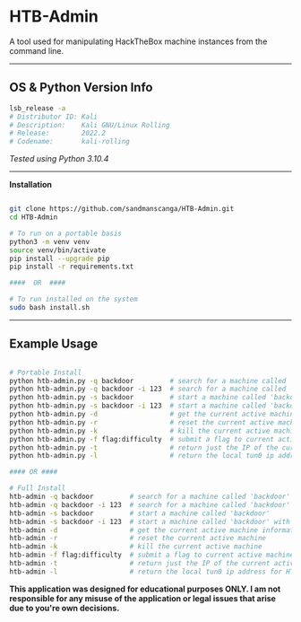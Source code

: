 
# HTB-Admin

A tool used for manipulating HackTheBox machine instances from the command line.

---

## OS & Python Version Info

```bash
lsb_release -a
# Distributor ID: Kali
# Description:    Kali GNU/Linux Rolling
# Release:        2022.2
# Codename:       kali-rolling
```

*Tested using Python 3.10.4*

---

**Installation**

```bash

git clone https://github.com/sandmanscanga/HTB-Admin.git
cd HTB-Admin

# To run on a portable basis
python3 -m venv venv
source venv/bin/activate
pip install --upgrade pip
pip install -r requirements.txt

####  OR  ####

# To run installed on the system
sudo bash install.sh

```

---

## Example Usage

```bash

# Portable Install
python htb-admin.py -q backdoor         # search for a machine called 'backdoor'
python htb-admin.py -q backdoor -i 123  # search for a machine called 'backdoor' with ID '123'
python htb-admin.py -s backdoor         # start a machine called 'backdoor'
python htb-admin.py -s backdoor -i 123  # start a machine called 'backdoor' with ID '123'
python htb-admin.py -d                  # get the current active machine information
python htb-admin.py -r                  # reset the current active machine
python htb-admin.py -k                  # kill the current active machine
python htb-admin.py -f flag:difficulty  # submit a flag to current active machine
python htb-admin.py -t                  # return just the IP of the current active machine
python htb-admin.py -l                  # return the local tun0 ip address for HTB VPN

#### OR ####

# Full Install
htb-admin -q backdoor         # search for a machine called 'backdoor'
htb-admin -q backdoor -i 123  # search for a machine called 'backdoor' with ID '123'
htb-admin -s backdoor         # start a machine called 'backdoor'
htb-admin -s backdoor -i 123  # start a machine called 'backdoor' with ID '123'
htb-admin -d                  # get the current active machine information
htb-admin -r                  # reset the current active machine
htb-admin -k                  # kill the current active machine
htb-admin -f flag:difficulty  # submit a flag to current active machine
htb-admin -t                  # return just the IP of the current active machine
htb-admin -l                  # return the local tun0 ip address for HTB VPN

```

**This application was designed for educational purposes ONLY. I am not responsible for any misuse of the application or legal issues that arise due to you're own decisions.**
